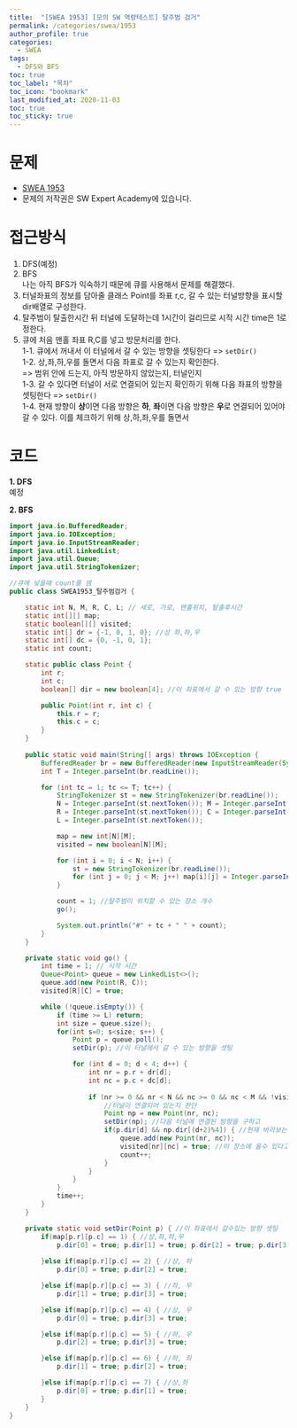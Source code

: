 ```yaml
---
title:  "[SWEA 1953] [모의 SW 역량테스트] 탈주범 검거"
permalink: /categories/swea/1953
author_profile: true
categories:
  - SWEA
tags:
  - DFS와 BFS
toc: true
toc_label: "목차"
toc_icon: "bookmark"
last_modified_at: 2020-11-03
toc: true
toc_sticky: true
---
```

# 문제
* [SWEA 1953](https://swexpertacademy.com/main/code/problem/problemDetail.do?contestProbId=AV5PpLlKAQ4DFAUq)
* 문제의 저작권은 SW Expert Academy에 있습니다.  

# 접근방식 
1. DFS(예정)  
2. BFS  
나는 아직 BFS가 익숙하기 때문에 큐를 사용해서 문제를 해결했다.  
1. 터널좌표의 정보를 담아줄 클래스 Point를 좌표 r,c, 갈 수 있는 터널방향을 표시할 dir배열로 구성한다.  
2. 탈주범이 탈출한시간 뒤 터널에 도달하는데 1시간이 걸리므로 시작 시간 time은 1로 정한다.  
3. 큐에 처음 맨홀 좌표 R,C를 넣고 방문처리를 한다.  
  1-1. 큐에서 꺼내서 이 터널에서 갈 수 있는 방향을 셋팅한다 => `setDir()`  
  1-2. 상,좌,하,우를 돌면서 다음 좌표로 갈 수 있는지 확인한다.  
    => 범위 안에 드는지, 아직 방문하지 않았는지, 터널인지  
  1-3. 갈 수 있다면 터널이 서로 연결되어 있는지 확인하기 위해 다음 좌표의 방향을 셋팅한다 => `setDir()`  
  1-4. 현재 방향이 <b>상</b>이면 다음 방향은 <b>하</b>, <b>좌</b>이면 다음 방향은 <b>우</b>로 연결되어 있어야 갈 수 있다.
  이를 체크하기 위해 상,하,좌,우를 돌면서 

# 코드
<b>1. DFS</b>  
예정  

<b>2. BFS</b>  

```java
import java.io.BufferedReader;
import java.io.IOException;
import java.io.InputStreamReader;
import java.util.LinkedList;
import java.util.Queue;
import java.util.StringTokenizer;

//큐에 넣을때 count를 셈
public class SWEA1953_탈주범검거 {

	static int N, M, R, C, L; // 세로, 가로, 맨홀위치, 탈출후시간
	static int[][] map;
	static boolean[][] visited;
	static int[] dr = {-1, 0, 1, 0}; //상 좌,하,우
	static int[] dc = {0, -1, 0, 1};
	static int count;

	static public class Point {
		int r;
		int c;
		boolean[] dir = new boolean[4]; //이 좌표에서 갈 수 있는 방향 true

		public Point(int r, int c) {
			this.r = r;
			this.c = c;
		}
	}
	
	public static void main(String[] args) throws IOException {
		BufferedReader br = new BufferedReader(new InputStreamReader(System.in));
		int T = Integer.parseInt(br.readLine());

		for (int tc = 1; tc <= T; tc++) {
			StringTokenizer st = new StringTokenizer(br.readLine());
			N = Integer.parseInt(st.nextToken()); M = Integer.parseInt(st.nextToken());
			R = Integer.parseInt(st.nextToken()); C = Integer.parseInt(st.nextToken());
			L = Integer.parseInt(st.nextToken());

			map = new int[N][M];
			visited = new boolean[N][M];

			for (int i = 0; i < N; i++) {
				st = new StringTokenizer(br.readLine());
				for (int j = 0; j < M; j++) map[i][j] = Integer.parseInt(st.nextToken());
			}

			count = 1; //탈주범이 위치할 수 있는 장소 개수
			go();

			System.out.println("#" + tc + " " + count);
		}
	}

	private static void go() {
		int time = 1; // 시작 시간
		Queue<Point> queue = new LinkedList<>();
		queue.add(new Point(R, C));
		visited[R][C] = true;

		while (!queue.isEmpty()) {
			if (time >= L) return;
			int size = queue.size();
			for(int s=0; s<size; s++) {
				Point p = queue.poll();
				setDir(p); //이 터널에서 갈 수 있는 방향을 셋팅

				for (int d = 0; d < 4; d++) {
					int nr = p.r + dr[d];
					int nc = p.c + dc[d];
					
					if (nr >= 0 && nr < N && nc >= 0 && nc < M && !visited[nr][nc] && map[nr][nc] > 0) {
						//터널이 연결되어 있는지 판단
						Point np = new Point(nr, nc);
						setDir(np); //다음 터널에 연결된 방향을 구하고
						if(p.dir[d] && np.dir[(d+2)%4]) { //현재 바라보는 방향으로 연결되어 있으면
							queue.add(new Point(nr, nc));
							visited[nr][nc] = true; //이 장소에 올수 있다고 표시
							count++;
						}
					}
				}
			}
			time++;
		}
	}

	private static void setDir(Point p) { //이 좌표에서 갈수있는 방향 셋팅
		if(map[p.r][p.c] == 1) { //상,좌,하,우
			p.dir[0] = true; p.dir[1] = true; p.dir[2] = true; p.dir[3] = true;
			
		}else if(map[p.r][p.c] == 2) { //상, 하
			p.dir[0] = true; p.dir[2] = true;

		}else if(map[p.r][p.c] == 3) { //좌, 우
			p.dir[1] = true; p.dir[3] = true;

		}else if(map[p.r][p.c] == 4) { //상, 우
			p.dir[0] = true; p.dir[3] = true;

		}else if(map[p.r][p.c] == 5) { //하, 우
			p.dir[2] = true; p.dir[3] = true;

		}else if(map[p.r][p.c] == 6) { //하, 좌
			p.dir[1] = true; p.dir[2] = true;

		}else if(map[p.r][p.c] == 7) { //상,좌
			p.dir[0] = true; p.dir[1] = true;
		}
	}
}
```